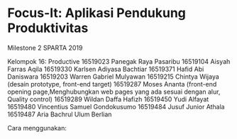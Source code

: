 # Focus-It: Aplikasi Pendukung Produktivitas
Milestone 2 SPARTA 2019 

Kelompok 16: Productive
16519023 Panegak Raya Pasaribu
16519104 Aisyah Farras Aqila
16519330 Karlsen Adiyasa Bachtiar
16519371 Hafid Abi Daniswara
16519203 Warren Gabriel Mulyawan
16519215 Chintya Wijaya (desain prototype, front-end target)
16519287 Moses Ananta (front-end opening page,Menghubungkan web pages yang ada sesuai dengan alur, Quality control)
16519289 Wildan Daffa Hafizh
16519450 Yudi Alfayat
16519480 Vincentius Samuel Gondokusumo
16519484 Jusuf Junior Athala
16519487 Aria Bachrul Ulum Berlian

Cara menggunakan:
